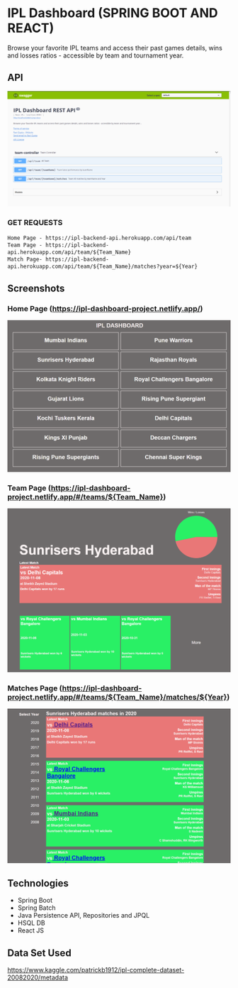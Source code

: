 # IPL Dashboard (SPRING BOOT AND REACT)

Browse your favorite IPL teams and access their past games details, wins and losses ratios - accessible by team and tournament year.

## API

![Swagger Page](/src/Swagger.png)

   ### GET REQUESTS
    Home Page - https://ipl-backend-api.herokuapp.com/api/team
    Team Page - https://ipl-backend-api.herokuapp.com/api/team/${Team_Name}
    Match Page- https://ipl-backend-api.herokuapp.com/api/team/${Team_Name}/matches?year=${Year}



## Screenshots

### Home Page (https://ipl-dashboard-project.netlify.app/)

![Home Page Page](/src/homePage.png)

### Team Page (https://ipl-dashboard-project.netlify.app/#/teams/${Team_Name})

![Team Page Page](/src/TeamPage.png)

### Matches Page (https://ipl-dashboard-project.netlify.app/#/teams/${Team_Name}/matches/${Year})

![Matches Page](/src/matchPage.png)

## Technologies

* Spring Boot
* Spring Batch
* Java Persistence API, Repositories and JPQL
* HSQL DB
* React JS

## Data Set Used
https://www.kaggle.com/patrickb1912/ipl-complete-dataset-20082020/metadata
